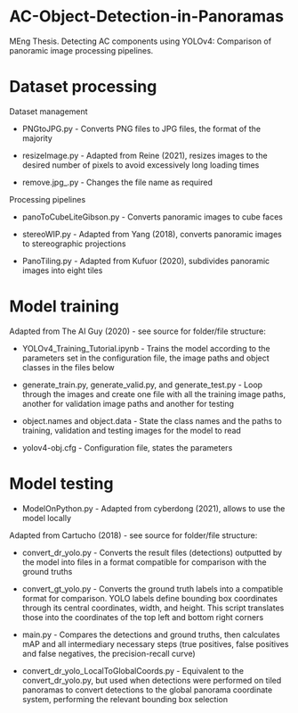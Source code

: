 # AC-Object-Detection-in-Panoramas
MEng Thesis. Detecting AC components using YOLOv4: Comparison of panoramic image processing pipelines.

# Dataset processing
Dataset management

  * PNGtoJPG.py - Converts PNG files to JPG files, the format of the majority
  
  * resizeImage.py - Adapted from Reine (2021), resizes images to the desired number of pixels to avoid excessively long loading times
  
  * remove.jpg\_.py - Changes the file name as required

Processing pipelines

  * panoToCubeLiteGibson.py - Converts panoramic images to cube faces
  
  * stereoWIP.py - Adapted from Yang (2018), converts panoramic images to stereographic projections
  
  * PanoTiling.py - Adapted from Kufuor (2020), subdivides panoramic images into eight tiles

# Model training
Adapted from The AI Guy (2020) - see source for folder/file structure:

  * YOLOv4_Training_Tutorial.ipynb - Trains the model according to the parameters set in the configuration file, the image paths and object classes in the files below
  
  * generate_train.py, generate_valid.py, and generate_test.py - Loop through the images and create one file with all the training image paths, another for validation image paths and another for testing
  
  * object.names and object.data - State the class names and the paths to training, validation and testing images for the model to read
  
  * yolov4-obj.cfg - Configuration file, states the parameters

# Model testing

  * ModelOnPython.py - Adapted from cyberdong (2021), allows to use the model locally
  
Adapted from Cartucho (2018) - see source for folder/file structure: 
  
  * convert_dr_yolo.py - Converts the result files (detections) outputted by the model into files in a format compatible for comparison with the ground truths
  
  * convert_gt_yolo.py - Converts the ground truth labels into a compatible format for comparison. YOLO labels define bounding box coordinates through its central coordinates, width, and height. This script translates those into the coordinates of the top left and bottom right corners
  
  * main.py - Compares the detections and ground truths, then calculates mAP and all intermediary necessary steps (true positives, false positives and false negatives, the precision-recall curve)
  
  * convert_dr_yolo_LocalToGlobalCoords.py - Equivalent to the convert_dr_yolo.py, but used when detections were performed on tiled panoramas to convert detections to the global panorama coordinate system, performing the relevant bounding box selection
